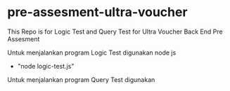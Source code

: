 # pre-assesment-ultra-voucher

This Repo is for Logic Test and Query Test for Ultra Voucher Back End Pre Assesment

Untuk menjalankan program Logic Test digunakan node js

- "node logic-test.js"

Untuk menjalankan program Query Test digunakan
